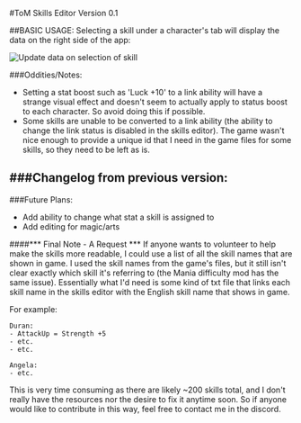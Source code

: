 #ToM Skills Editor Version 0.1

##BASIC USAGE:
Selecting a skill under a character's tab will display the data on the right side of the
app:

![Update data on selection of skill](https://github.com/pyroll/ToM-Skills-Editor/img/img_for_readme/data_on_selection.png)

###Oddities/Notes:
- Setting a stat boost such as 'Luck +10' to a link ability will have a strange
    visual effect and doesn't seem to actually apply to status boost to each character.
    So avoid doing this if possible.
- Some skills are unable to be converted to a link ability (the ability to change
    the link status is disabled in the skills editor). The game wasn't nice enough
    to provide a unique id that I need in the game files for some skills, so they
    need to be left as is.

###Changelog from previous version:
- 

###Future Plans:
- Add ability to change what stat a skill is assigned to
- Add editing for magic/arts

####*** Final Note - A Request ***
If anyone wants to volunteer to help make the skills more readable, I could use a list of
all the skill names that are shown in game. I used the skill names from the game's files, but
it still isn't clear exactly which skill it's referring to (the Mania difficulty mod has
the same issue). Essentially what I'd need is some kind of txt file that links each skill
name in the skills editor with the English skill name that shows in game.

For example:

    Duran:
    - AttackUp = Strength +5
    - etc.
    - etc.

    Angela:
    - etc.

This is very time consuming as there are likely ~200 skills total, and I don't really have
the resources nor the desire to fix it anytime soon. So if anyone would like to contribute
in this way, feel free to contact me in the discord.
